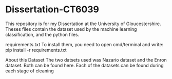 # Dissertation-CT6039
This repository is for my Dissertation at the University of Gloucestershire.
Theses files contain the dataset used by the machine learning classification, and the python files.

requirements.txt
To install them, you need to open cmd/terminal and write: pip install -r requirements.txt


About this Dataset 
The two datsets used was Nazario dataset and the Enron dataset. Both can be found here.
Each of the datasets can be found during each stage of cleaning





